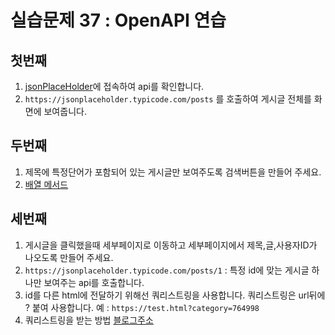 # 실습문제 37 : OpenAPI 연습

## 첫번째

1. [jsonPlaceHolder](https://jsonplaceholder.typicode.com/)에 접속하여 api를 확인합니다.
2. `https://jsonplaceholder.typicode.com/posts` 를 호출하여 게시글 전체를 화면에 보여줍니다.

## 두번째

1. 제목에 특정단어가 포함되어 있는 게시글만 보여주도록 검색버튼을 만들어 주세요.
2. [배열 메서드](https://codingeverybody.kr/%EC%9E%90%EB%B0%94%EC%8A%A4%ED%81%AC%EB%A6%BD%ED%8A%B8-filter-%ED%95%A8%EC%88%98/)

## 세번째

1. 게시글을 클릭했을때 세부페이지로 이동하고 세부페이지에서 제목,글,사용자ID가 나오도록 만들어 주세요.
2. `https://jsonplaceholder.typicode.com/posts/1` : 특정 id에 맞는 게시글 하나만 보여주는 api를 호출합니다.
3. id를 다른 html에 전달하기 위해선 쿼리스트링을 사용합니다. 쿼리스트링은 url뒤에 ? 붙여 사용합니다. 예 : `https://test.html?category=764998`
4. 쿼리스트링을 받는 방법 [블로그주소](https://devit.koreacreatorfesta.com/entry/%EC%9E%90%EB%B0%94%EC%8A%A4%ED%81%AC%EB%A6%BD%ED%8A%B8%EB%A5%BC-%EC%9D%B4%EC%9A%A9%ED%95%9C-URL-%EC%BF%BC%EB%A6%AC%EC%8A%A4%ED%8A%B8%EB%A7%81Query-String-%ED%8C%8C%EC%8B%B1-%EB%B0%A9%EB%B2%95)
